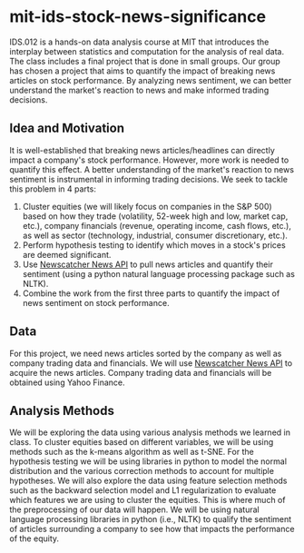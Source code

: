 # mit-ids-stock-news-significance
IDS.012 is a hands-on data analysis course at MIT that introduces the interplay
between statistics and computation for the analysis of real data. The class includes a final project that is done in small groups. Our group has chosen a project that aims to quantify the impact of breaking news articles on stock performance. By analyzing news sentiment, we can better understand the market's reaction to news and make informed trading decisions.

## Idea and Motivation
It is well-established that breaking news articles/headlines can directly impact a company's stock performance. However, more work is needed to quantify this effect. A better understanding of the market's reaction to news sentiment is instrumental in informing trading decisions. We seek to tackle this problem in 4 parts:

1. Cluster equities (we will likely focus on companies in the S&P 500) based on how they trade (volatility, 52-week high and low, market cap, etc.), company financials (revenue, operating income, cash flows, etc.), as well as sector (technology, industrial, consumer discretionary, etc.).
2. Perform hypothesis testing to identify which moves in a stock's prices are deemed significant.
3. Use [Newscatcher News API](https://newscatcherapi.com/) to pull news articles and quantify their sentiment (using a python natural language processing package such as NLTK).
4. Combine the work from the first three parts to quantify the impact of news sentiment on stock performance.

## Data
For this project, we need news articles sorted by the company as well as company trading data and financials. We will use [Newscatcher News API](https://newscatcherapi.com/) to acquire the news articles. Company trading data and financials will be obtained using Yahoo Finance.

## Analysis Methods
We will be exploring the data using various analysis methods we learned in class. To cluster equities based on different variables, we will be using methods such as the k-means algorithm as well as t-SNE. For the hypothesis testing we will be using libraries in python to model the normal distribution and the  various correction methods to account for multiple hypotheses. We will also explore the data using feature selection methods such as the backward selection model and L1 regularization to evaluate which features we are using to cluster the equities. This is where much of the preprocessing of our data will happen. 
We will be using natural language processing libraries in python (i.e., NLTK) to qualify the sentiment of articles surrounding a company to see how that impacts the performance of the equity. 
